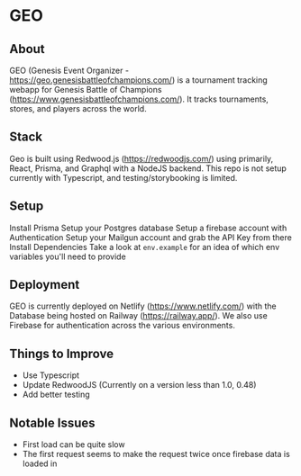 # GEO

## About
GEO (Genesis Event Organizer - https://geo.genesisbattleofchampions.com/) is a tournament tracking webapp for Genesis Battle of Champions (https://www.genesisbattleofchampions.com/). It tracks tournaments, stores, and players across the world.
## Stack
Geo is built using Redwood.js (https://redwoodjs.com/) using primarily, React, Prisma, and Graphql with a NodeJS backend. This repo is not setup currently with Typescript, and testing/storybooking is limited.

## Setup
Install Prisma
Setup your Postgres database
Setup a firebase account with Authentication
Setup your Mailgun account and grab the API Key from there
Install Dependencies
Take a look at `env.example` for an idea of which env variables you'll need to provide

## Deployment
GEO is currently deployed on Netlify (https://www.netlify.com/) with the Database being hosted on Railway (https://railway.app/). We also use Firebase for authentication across the various environments.

## Things to Improve
- Use Typescript
- Update RedwoodJS (Currently on a version less than 1.0, 0.48)
- Add better testing


## Notable Issues
- First load can be quite slow
- The first request seems to make the request twice once firebase data is loaded in
